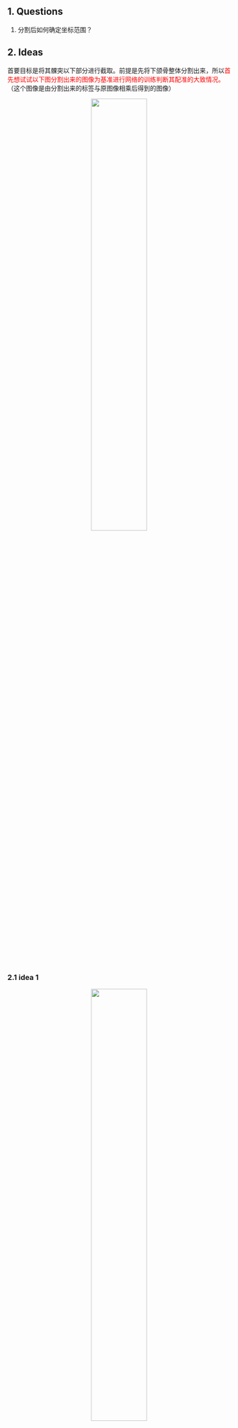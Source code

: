 ## 1. Questions

1. 分割后如何确定坐标范围？


## 2. Ideas

首要目标是将其髁突以下部分进行截取。前提是先将下颌骨整体分割出来，所以<font color='red'>首先想试试以下图分割出来的图像为基准进行网络的训练判断其配准的大致情况。</font>（这个图像是由分割出来的标签与原图像相乘后得到的图像）

<div align='center'><image src='./assets/3.png' width=50%></div>


### 2.1 idea 1
<div align='center'><image src='./assets/2.png' width=50%></div>

分割的方式，一种是以A为基线进行分割（髁突部位），一种是以B为基线进行分割（乙状切迹）。均取下半部分（下颌升支）为基准进行配准。如何做平面分割也是需要考虑的一个问题，可以关键点检测的方式，或者一些传统方式能不能提取出来。

1. 找到髁突部分，并将其去除
    - 1. 分割的这部分像素为1的话，其余的部分为0，这部分是怎么合起来使用的
2. 分割A那条线或B那条线（一对图像可以不需要对应）

<div align='center'><image src='./assets/1.png' width=40%></div>

3. B以下部分所占比例大概有多少（乙状切迹），

### 2.2 idea 2

目标检测的方式，回归出下颌升支部分即可。有没有3D目标检测的方式，对分割出来的下颌升支进行配准。但是经过相关查询并没有直接进行3D检测的相关实验，因此也考虑模板匹配类似的方式。但是又考虑到不同图像的下颌升支的大小可能不一样，因此目前还没有特别好的思路。

1. 有没有3D目标检测的方式，对分割出来的髁突骨进行裁剪
    - 1. 如何标记数据
    - 2. 检测精度的问题，个人理解是不需要太高的精度，因为其余的位置都是要进行黑像素填补。
2. 接下来就是如何配准的问题。


### 2.3 

分块训练
对于不同块赋予不同的权重


### 2.4 

交互性训练，A-B，B-A，相当于两个网络一起训

### 2.5 

转换成点云配准，关键在于像素信息和坐标信息如何进行运用